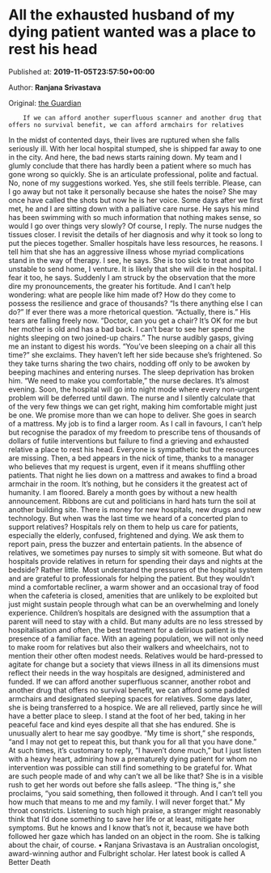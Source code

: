 
# All the exhausted husband of my dying patient wanted was a place to rest his head

Published at: **2019-11-05T23:57:50+00:00**

Author: **Ranjana Srivastava**

Original: [the Guardian](https://www.theguardian.com/commentisfree/2019/nov/06/all-the-exhausted-husband-of-my-dying-patient-wanted-was-a-place-to-rest-his-head)


        If we can afford another superfluous scanner and another drug that offers no survival benefit, we can afford armchairs for relatives
      
In the midst of contented days, their lives are ruptured when she falls seriously ill. With her local hospital stumped, she is shipped far away to one in the city. And here, the bad news starts raining down. My team and I glumly conclude that there has hardly been a patient where so much has gone wrong so quickly.
She is an articulate professional, polite and factual. No, none of my suggestions worked. Yes, she still feels terrible. Please, can I go away but not take it personally because she hates the noise?
She may once have called the shots but now he is her voice. Some days after we first met, he and I are sitting down with a palliative care nurse. He says his mind has been swimming with so much information that nothing makes sense, so would I go over things very slowly? Of course, I reply. The nurse nudges the tissues closer.
I revisit the details of her diagnosis and why it took so long to put the pieces together. Smaller hospitals have less resources, he reasons. I tell him that she has an aggressive illness whose myriad complications stand in the way of therapy. I see, he says. She is too sick to treat and too unstable to send home, I venture. It is likely that she will die in the hospital. I fear it too, he says. Suddenly I am struck by the observation that the more dire my pronouncements, the greater his fortitude. And I can’t help wondering: what are people like him made of? How do they come to possess the resilience and grace of thousands?
“Is there anything else I can do?” If ever there was a more rhetorical question.
“Actually, there is.” His tears are falling freely now.
“Doctor, can you get a chair? It’s OK for me but her mother is old and has a bad back. I can’t bear to see her spend the nights sleeping on two joined-up chairs.”
The nurse audibly gasps, giving me an instant to digest his words.
“You’ve been sleeping on a chair all this time?” she exclaims.
They haven’t left her side because she’s frightened. So they take turns sharing the two chairs, nodding off only to be awoken by beeping machines and entering nurses. The sleep deprivation has broken him.
“We need to make you comfortable,” the nurse declares.
It’s almost evening. Soon, the hospital will go into night mode where every non-urgent problem will be deferred until dawn. The nurse and I silently calculate that of the very few things we can get right, making him comfortable might just be one.
We promise more than we can hope to deliver. She goes in search of a mattress. My job is to find a larger room. As I call in favours, I can’t help but recognise the paradox of my freedom to prescribe tens of thousands of dollars of futile interventions but failure to find a grieving and exhausted relative a place to rest his head. Everyone is sympathetic but the resources are missing. Then, a bed appears in the nick of time, thanks to a manager who believes that my request is urgent, even if it means shuffling other patients.
That night he lies down on a mattress and awakes to find a broad armchair in the room. It’s nothing, but he considers it the greatest act of humanity. I am floored.
Barely a month goes by without a new health announcement. Ribbons are cut and politicians in hard hats turn the soil at another building site. There is money for new hospitals, new drugs and new technology. But when was the last time we heard of a concerted plan to support relatives? Hospitals rely on them to help us care for patients, especially the elderly, confused, frightened and dying. We ask them to report pain, press the buzzer and entertain patients. In the absence of relatives, we sometimes pay nurses to simply sit with someone.
But what do hospitals provide relatives in return for spending their days and nights at the bedside? Rather little. Most understand the pressures of the hospital system and are grateful to professionals for helping the patient. But they wouldn’t mind a comfortable recliner, a warm shower and an occasional tray of food when the cafeteria is closed, amenities that are unlikely to be exploited but just might sustain people through what can be an overwhelming and lonely experience.
Children’s hospitals are designed with the assumption that a parent will need to stay with a child. But many adults are no less stressed by hospitalisation and often, the best treatment for a delirious patient is the presence of a familiar face. With an ageing population, we will not only need to make room for relatives but also their walkers and wheelchairs, not to mention their other often modest needs.
Relatives would be hard-pressed to agitate for change but a society that views illness in all its dimensions must reflect their needs in the way hospitals are designed, administered and funded. If we can afford another superfluous scanner, another robot and another drug that offers no survival benefit, we can afford some padded armchairs and designated sleeping spaces for relatives.
Some days later, she is being transferred to a hospice. We are all relieved, partly since he will have a better place to sleep. I stand at the foot of her bed, taking in her peaceful face and kind eyes despite all that she has endured. She is unusually alert to hear me say goodbye.
“My time is short,” she responds, “and I may not get to repeat this, but thank you for all that you have done.”
At such times, it’s customary to reply, “I haven’t done much,” but I just listen with a heavy heart, admiring how a prematurely dying patient for whom no intervention was possible can still find something to be grateful for. What are such people made of and why can’t we all be like that?
She is in a visible rush to get her words out before she falls asleep. “The thing is,” she proclaims, “you said something, then followed it through. And I can’t tell you how much that means to me and my family. I will never forget that.”
My throat constricts. Listening to such high praise, a stranger might reasonably think that I’d done something to save her life or at least, mitigate her symptoms. But he knows and I know that’s not it, because we have both followed her gaze which has landed on an object in the room. She is talking about the chair, of course.
• Ranjana Srivastava is an Australian oncologist, award-winning author and Fulbright scholar. Her latest book is called A Better Death
